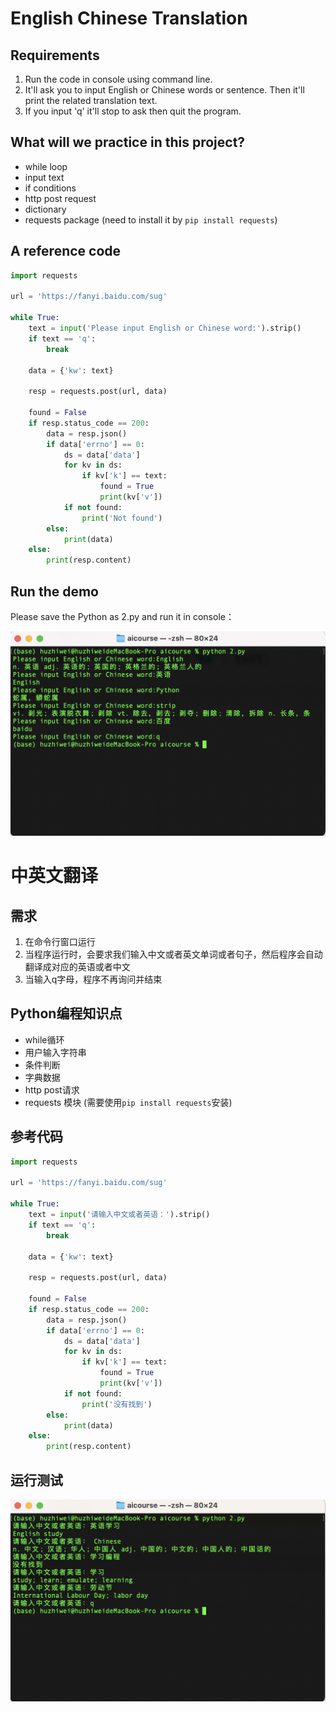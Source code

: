 # English Chinese Translation

## Requirements

1. Run the code in console using command line.
2. It'll ask you to input English or Chinese words or sentence. Then it'll print the related translation text.
3. If you input 'q' it'll stop to ask then quit the program.

## What will we practice in this project?

- while loop
- input text
- if conditions
- http post request
- dictionary
- requests package (need to install it by `pip install requests`)

## A reference code

```python
import requests

url = 'https://fanyi.baidu.com/sug'

while True:
    text = input('Please input English or Chinese word:').strip()
    if text == 'q':
        break

    data = {'kw': text}

    resp = requests.post(url, data)

    found = False
    if resp.status_code == 200:
        data = resp.json()
        if data['errno'] == 0:
            ds = data['data']
            for kv in ds:
                if kv['k'] == text:
                    found = True
                    print(kv['v'])
            if not found:
                print('Not found')
        else:
            print(data)
    else:
        print(resp.content)

```

## Run the demo

Please save the Python as 2.py and run it in console：

![image-20210505170938660](images/challenge2_en.png)


# 中英文翻译

## 需求

1. 在命令行窗口运行
2. 当程序运行时，会要求我们输入中文或者英文单词或者句子，然后程序会自动翻译成对应的英语或者中文
3. 当输入q字母，程序不再询问并结束

## Python编程知识点

- while循环
- 用户输入字符串
- 条件判断
- 字典数据
- http post请求
- requests 模块 (需要使用`pip install requests`安装)

## 参考代码

```python
import requests

url = 'https://fanyi.baidu.com/sug'

while True:
    text = input('请输入中文或者英语：').strip()
    if text == 'q':
        break

    data = {'kw': text}

    resp = requests.post(url, data)

    found = False
    if resp.status_code == 200:
        data = resp.json()
        if data['errno'] == 0:
            ds = data['data']
            for kv in ds:
                if kv['k'] == text:
                    found = True
                    print(kv['v'])
            if not found:
                print('没有找到')
        else:
            print(data)
    else:
        print(resp.content)

```

## 运行测试

![image-20210505171540819](images/challenge2_cn.png)